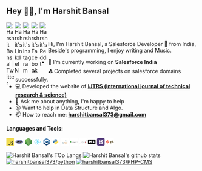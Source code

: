 ## Hey 👋🏻, I'm Harshit Bansal 

<a href="https://twitter.com/harshitbansal37">
  <img align="left" alt="Harshit Bansal | Twitter" width="22px" src="https://cdn.jsdelivr.net/npm/simple-icons@v3/icons/twitter.svg" />
</a>
<a href="https://www.linkedin.com/in/harshitbansal373/">
  <img align="left" alt="Harshit's LinkdeIN" width="22px" src="https://cdn.jsdelivr.net/npm/simple-icons@v3/icons/linkedin.svg" />
</a>
<a href="https://www.instagram.com/harshitbansal373/">
  <img align="left" alt="Harshit's Instagram" width="22px" src="https://cdn.jsdelivr.net/npm/simple-icons@v3/icons/instagram.svg" />
</a>
<a href="https://www.facebook.com/harshitbansal373">
  <img align="left" alt="Harshit's Facebook" width="22px" src="https://cdn.jsdelivr.net/npm/simple-icons@v3/icons/facebook.svg" />
</a>
<a href="https://www.reddit.com/user/harshitbansal373">
  <img align="left" alt="Harshit's Reddit" width="22px" src="https://cdn.jsdelivr.net/npm/simple-icons@v3/icons/reddit.svg" />
</a>

<br>
<br>

Hi, I'm Harshit Bansal, a Salesforce Developer 🚀 from India, Beside's programming, I enjoy writing and Music.
- 🔭 I’m currently working on  **Salesforce India**
- ⛳️ Completed several projects on salesforce domains successfully.
- 💻 Developed the website of **[IJTRS (international journal of technical research & science)](https://ijtrs.com/)**
- 💬 Ask me about anything, I'm happy to help
- 😐 Want to help in Data Structure and Algo.
- 📫 How to reach me: **harshitbansal373@gmail.com**

**Languages and Tools:**  
<br>
<code><img height="20" src="https://raw.githubusercontent.com/github/explore/80688e429a7d4ef2fca1e82350fe8e3517d3494d/topics/javascript/javascript.png"></code>
<code><img height="20" src="https://raw.githubusercontent.com/github/explore/80688e429a7d4ef2fca1e82350fe8e3517d3494d/topics/php/php.png"></code>
<code><img height="20" src="https://raw.githubusercontent.com/github/explore/80688e429a7d4ef2fca1e82350fe8e3517d3494d/topics/nodejs/nodejs.png"></code>
<code><img height="20" src="https://raw.githubusercontent.com/github/explore/80688e429a7d4ef2fca1e82350fe8e3517d3494d/topics/react/react.png"></code>
<code><img height="20" src="https://raw.githubusercontent.com/github/explore/80688e429a7d4ef2fca1e82350fe8e3517d3494d/topics/cpp/cpp.png"></code>
<code><img height="20" src="https://raw.githubusercontent.com/github/explore/80688e429a7d4ef2fca1e82350fe8e3517d3494d/topics/python/python.png"></code>
<code><img height="20" src="https://raw.githubusercontent.com/github/explore/80688e429a7d4ef2fca1e82350fe8e3517d3494d/topics/mysql/mysql.png"></code>
<code><img height="20" src="https://raw.githubusercontent.com/github/explore/80688e429a7d4ef2fca1e82350fe8e3517d3494d/topics/mongodb/mongodb.png"></code>
<code><img height="20" src="https://raw.githubusercontent.com/github/explore/80688e429a7d4ef2fca1e82350fe8e3517d3494d/topics/jekyll/jekyll.png"></code>
<code><img height="20" src="https://raw.githubusercontent.com/github/explore/80688e429a7d4ef2fca1e82350fe8e3517d3494d/topics/markdown/markdown.png"></code>
<code><img height="20" src="https://raw.githubusercontent.com/github/explore/80688e429a7d4ef2fca1e82350fe8e3517d3494d/topics/bootstrap/bootstrap.png"></code>
<code><img height="20" src="https://raw.githubusercontent.com/github/explore/80688e429a7d4ef2fca1e82350fe8e3517d3494d/topics/git/git.png"></code>
<br>

![Harshit Bansal's TOp Langs](https://github-readme-stats.vercel.app/api/top-langs/?username=harshitbansal373&theme=radical&layout=compact) ![Harshit Bansal's github stats](https://github-readme-stats.vercel.app/api?username=harshitbansal373&show_icons=true&theme=radical&line_height=21)
[![harshitbansal373/python](https://github-readme-stats.vercel.app/api/pin/?username=harshitbansal373&repo=python&theme=radical)](https://github.com/harshitbansal373/python)  [![harshitbansal373/PHP-CMS](https://github-readme-stats.vercel.app/api/pin/?username=harshitbansal373&repo=PHP-CMS&theme=radical)](https://github.com/harshitbansal373/PHP-CMS)
